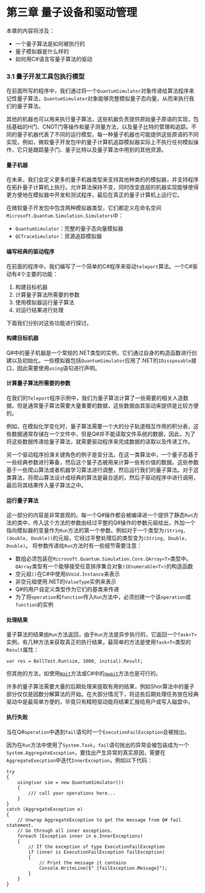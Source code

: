 # 第三章 量子设备和驱动管理

本章的内容将涉及：

* 一个量子算法是如何被执行的
* 量子模拟器是什么样的
* 如何用C\#语言写量子算法的驱动


### 3.1 量子开发工具包执行模型

在前面所写的程序中，我们通过将一个`QuantumSimulator`对象传递给算法程序来记性量子算法，`QuantumSimulator`对象能够完整模拟量子态向量，从而来执行我们的量子算法。

其他的机器也可以用来执行量子算法，这些机器负责提供原始量子原语的实现，包括基础的H门、CNOT门等操作和量子测量方法，以及量子比特的管理和追踪。不同的量子机器代表了不同的运行模型，每一种量子机器也可能提供这些原语的不同实现，例如，微软量子开发包中的量子计算机追踪模拟器实际上不执行任何模拟操作，它只是跟踪量子门、量子比特以及量子算法中用到的其他资源。

#### 量子机器

在未来，我们会定义更多的量子机器类型来支持其他种类的的模拟器，并支持程序在拓扑量子计算机上执行。允许算法保持不变，同时改变底层的机器实现能够使得更方便地在模拟器中开发和测试程序，最后在真正的量子计算机上运行它。

在微软量子开发包中包含两种模拟器类型，它们都定义在命名空间`Microsoft.Quantum.Simulation.Simulators`中：
- `QuantumSimulator`：完整的量子态向量模拟器
- `QCTraceSimulator`：资源追踪模拟器

#### 编写经典的驱动程序

在前面的程序中，我们编写了一个简单的C#程序来驱动`teleport`算法。一个C#驱动有4个主要的功能：

1. 构建目标机器
2. 计算量子算法所需要的参数
3. 使用模拟器运行量子算法
4. 对运行结果进行处理

下面我们分别对这些功能进行探讨。

#### 构建目标机器

Q#中的量子机器是一个常规的.NET类型的实例，它们通过自身的构造函数进行创建以及初始化。一些模拟器包括`QuantumSimulator`应用了.NET的`IDissposable`接口，因此需要使用`using`语句进行声明。

#### 计算量子算法所需要的参数

在我们的`Teleport`程序示例中，我们为量子算法计算了一些需要的相关人造数据，但是通常量子算法需要大量重要的数据，这些数据由其驱动来提供是比较方便的。

例如，在模拟化学变化时，量子算法需要一个大的分子轨道相互作用的积分表，这些数据通常存储在一个文件中，但是Q#并不能读取文件系统的数据，因此，为了将这些数据传递给量子算法，就需要驱动程序来完成数据的读取以及传递工作。

另一个驱动程序扮演关键角色的例子是变分法。在这一类算法中，一个量子态基于一些经典参数进行筹备，然后这个量子态被用来计算一些有价值的数据。这些参数基于一些爬山算法或者机器学习算法进行调整，然后运行我们的量子算法。对于这类算法，将爬山算法设计成经典的算法是最合适的，然后子驱动程序中进行调用，最后将其结果传入量子算法之中。

#### 运行量子算法

这一部分的内容是非常直观的。每一个Q#操作都会被编译进一个提供了静态`Run`方法的类中，传入这个方法的参数由经过平整的Q#操作的参数元祖给出，外加一个指向模拟器的变量作为`Run`方法的第一个参数。例如对于一个类型为`(String, (double, Double))`的元祖，它经过平整处理后的类型变为`(String, Double, Double)`。
将参数传递给`Run`方法时有一些细节需要注意：

- 数组必须包装在`Microsoft.Quantum.Simulation.Core.QArray<T>`类型中。`QArray`类型有一个能够接受任意排序集合对象`(IEnumerable<T>)`的构造函数
- 空元祖`()`在C#中使用`QVoid.Instance`来表示
- 非空元祖使用.NET的`ValueType`实例来表示
- Q#的用户自定义类型作为它们的基类来传递
- 为了将`operation`和`function`传入`Run`方法中，必须创建一个该`operation`或`function`的实例

#### 处理结果

量子算法的结果由`Run`方法返回，由于`Run`方法是异步执行的，它返回一个`Task<T>`实例，有几种方法来获取真正的执行结果，最简单的方法是使用`Task<T>`类型的`Result`属性：
```
var res = BellTest.Run(sim, 1000, initial).Result;
```
但其他的方法，如使用[`Wait`](https://docs.microsoft.com/en-us/dotnet/api/system.threading.tasks.task.wait?view=netframework-4.7.1)方法或C#中的[`await`](https://docs.microsoft.com/en-us/dotnet/csharp/language-reference/keywords/await)方法也是可行的。

许多的量子算法需要大量的后期处理来提取有用的结果，例如Shor算法中的量子部分仅仅是因数分解算法的开始。在大部分情况下，将这些后期处理任务放在经典驱动中是最简单方便的，毕竟只有精短驱动能将结果汇报给用户或写入磁盘中。

#### 执行失败

当在Q#`operation`中遇到`fail`语句时一个`ExecutionFailException`会被抛出。

因为在`Run`方法中使用了`System.Task`，`fail`语句抛出的异常会被包装成为一个`System.AggregateException`，要找出产生异常的真实原因，需要在`AggregateExecption`中迭代`InnerException`，例如以下代码：
```
try
{
	using(var sim = new QuantumSimulator())
	{
		/// call your operations here...
	}
}
catch (AggregateException e)
{
	// Unwrap AggregateException to get the message from Q# fail statement.
	// Go through all inner exceptions.
	foreach (Exception inner in e.InnerExceptions)
	{
		// If the exception of type ExecutionFailException
		if (inner is ExecutionFailException failException)
		{
			// Print the message it contains
			Console.WriteLine($" {failException.Message}");
		}
	}
}
```


